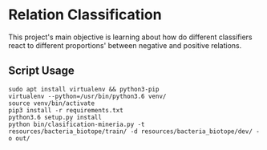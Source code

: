# Relation Classification
This project's main objective is learning about how do different classifiers
react to different proportions' between negative and positive relations.

## Script Usage
```shell script
sudo apt install virtualenv && python3-pip
virtualenv --python=/usr/bin/python3.6 venv/
source venv/bin/activate
pip3 install -r requirements.txt
python3.6 setup.py install
python bin/clasification-mineria.py -t resources/bacteria_biotope/train/ -d resources/bacteria_biotope/dev/ -o out/
```

